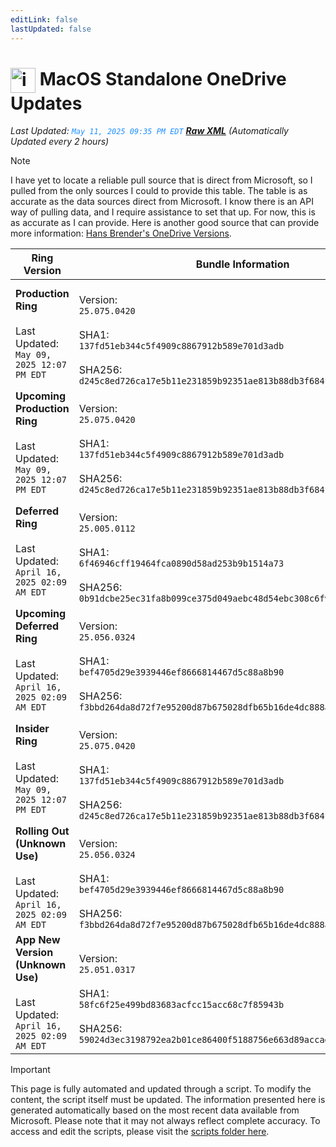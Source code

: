 ```yaml
---
editLink: false
lastUpdated: false
---
```

# <img src="/images/OneDrive_512x512x32.png" alt="image" width="40" style="vertical-align: middle; display: inline-block;" /> MacOS Standalone OneDrive Updates

<span class="extra-small">_Last Updated: <code style="color : dodgerblue">May 11, 2025 09:35 PM EDT</code> [**_Raw XML_**](https://github.com/cocopuff2u/MOFA/blob/main/latest_raw_files/macos_standalone_onedrive_all.xml)
 (Automatically Updated every 2 hours)_</span>

> [!NOTE]
> I have yet to locate a reliable pull source that is direct from Microsoft, so I pulled from the only sources I could to provide this table. The table is as accurate as the data sources direct from Microsoft. I know there is an API way of pulling data, and I require assistance to set that up. For now, this is as accurate as I can provide. Here is another good source that can provide more information: [Hans Brender's OneDrive Versions](https://hansbrender.com/all-onedrive-versions-mac/).

| Ring Version | Bundle Information  | Download |
|------|---------------------|--------------|
| **Production Ring** <br><br>Last Updated: <br> `May 09, 2025 12:07 PM EDT` | <br>Version: <br> `25.075.0420` <br><br> SHA1: <br>`137fd51eb344c5f4909c8867912b589e701d3adb`<br><br> SHA256:<br>`d245c8ed726ca17e5b11e231859b92351ae813b88db3f684f3c4b194b5bba04a` | [<img src='/images/OneDrive_512x512x32.png' alt='Download' width='60' style='vertical-align: middle;' />](https://oneclient.sfx.ms/Mac/Installers/25.075.0420.0001/universal/OneDrive.pkg) |
| **Upcoming Production Ring** <br><br>Last Updated: <br> `May 09, 2025 12:07 PM EDT` | <br>Version: <br> `25.075.0420` <br><br> SHA1: <br>`137fd51eb344c5f4909c8867912b589e701d3adb`<br><br> SHA256:<br>`d245c8ed726ca17e5b11e231859b92351ae813b88db3f684f3c4b194b5bba04a` | [<img src='/images/OneDrive_512x512x32.png' alt='Download' width='60' style='vertical-align: middle;' />](https://oneclient.sfx.ms/Mac/Installers/25.075.0420.0001/universal/OneDrive.pkg) |
| **Deferred Ring** <br><br>Last Updated: <br> `April 16, 2025 02:09 AM EDT` | <br>Version: <br> `25.005.0112` <br><br> SHA1: <br>`6f46946cff19464fca0890d58ad253b9b1514a73`<br><br> SHA256:<br>`0b91dcbe25ec31fa8b099ce375d049aebc48d54ebc308c6f9565a4a13ddafcc5` | [<img src='/images/OneDrive_512x512x32.png' alt='Download' width='60' style='vertical-align: middle;' />](https://go.microsoft.com/fwlink/?linkid=861009) |
| **Upcoming Deferred  Ring** <br><br>Last Updated: <br> `April 16, 2025 02:09 AM EDT` | <br>Version: <br> `25.056.0324` <br><br> SHA1: <br>`bef4705d29e3939446ef8666814467d5c88a8b90`<br><br> SHA256:<br>`f3bbd264da8d72f7e95200d87b675028dfb65b16de4dc888a421cb0a156eaa76` | [<img src='/images/OneDrive_512x512x32.png' alt='Download' width='60' style='vertical-align: middle;' />](https://go.microsoft.com/fwlink/?linkid=861010) |
| **Insider Ring** <br><br>Last Updated: <br> `May 09, 2025 12:07 PM EDT` | <br>Version: <br> `25.075.0420` <br><br> SHA1: <br>`137fd51eb344c5f4909c8867912b589e701d3adb`<br><br> SHA256:<br>`d245c8ed726ca17e5b11e231859b92351ae813b88db3f684f3c4b194b5bba04a` | [<img src='/images/OneDrive_512x512x32.png' alt='Download' width='60' style='vertical-align: middle;' />](https://oneclient.sfx.ms/Mac/Installers/25.075.0420.0001/universal/OneDrive.pkg) |
| **Rolling Out (Unknown Use)** <br><br>Last Updated: <br> `April 16, 2025 02:09 AM EDT` | <br>Version: <br> `25.056.0324` <br><br> SHA1: <br>`bef4705d29e3939446ef8666814467d5c88a8b90`<br><br> SHA256:<br>`f3bbd264da8d72f7e95200d87b675028dfb65b16de4dc888a421cb0a156eaa76` | [<img src='/images/OneDrive_512x512x32.png' alt='Download' width='60' style='vertical-align: middle;' />](https://go.microsoft.com/fwlink/?linkid=861011) |
| **App New Version (Unknown Use)** <br><br>Last Updated: <br> `April 16, 2025 02:09 AM EDT` | <br>Version: <br> `25.051.0317` <br><br> SHA1: <br>`58fc6f25e499bd83683acfcc15acc68c7f85943b`<br><br> SHA256:<br>`59024d3ec3198792ea2b01ce86400f5188756e663d89accad44e6b0ec708f553` | [<img src='/images/OneDrive_512x512x32.png' alt='Download' width='60' style='vertical-align: middle;' />](https://go.microsoft.com/fwlink/?linkid=823060) |

> [!IMPORTANT]
> This page is fully automated and updated through a script. To modify the content, the script itself must be updated. The information presented here is generated automatically based on the most recent data available from Microsoft. Please note that it may not always reflect complete accuracy. To access and edit the scripts, please visit the [scripts folder here](https://github.com/cocopuff2u/MOFA_WEBSITE/tree/main/update_readme_scripts).
